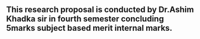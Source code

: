 ## This research proposal is conducted by Dr.Ashim Khadka sir in fourth semester concluding 5marks subject based merit internal marks.
